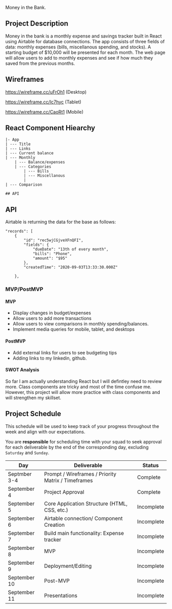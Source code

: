 Money in the Bank.

## Project Description

Money in the bank is a monthly expense and savings tracker built in React using Airtable for database connections. The app consists of three fields of data: monthly expenses (bills, miscellanous spending, and stocks). A starting budget of $10,000 will be presented for each month. The web page will allow users to add to monthly expenses and see if how much they saved from the previous months.


## Wireframes
https://wireframe.cc/uFrOh1 (Desktop)

https://wireframe.cc/lc7hyc (Tablet)

https://wireframe.cc/CaoRt1 (Mobile)


## React Component Hiearchy
```
|- App
| --- Title
| --- Links
| --- Current balance
| --- Monthly 
	| --- Balance/expenses	
	| --- Categories
		| --- Bills
		| --- Miscellanous
		| 
| --- Comparison
	
## API

```





## API
Airtable is returning the data for the base as follows:

    "records": [
        {
            "id": "rec5wjCGjveXFnQFI",
            "fields": {
                "dueDate": "13th of every month",
                "bills": "Phone",
                "amount": "$95"
            },
            "createdTime": "2020-09-03T13:33:30.000Z"
	    
        },
	

### MVP/PostMVP


#### MVP 
- Display changes in budget/expenses
- Allow users to add more transactions
- Allow users to view comparisons in monthly spending/balances.
- Implement media queries for mobile, tablet, and desktops


#### PostMVP  

- Add external links for users to see budgeting tips
- Adding links to my linkedin, github.



#### SWOT Analysis

So far I am actually understanding React but I will defintley need to review more. Class components are tricky and most of the time confuse me. However, this project will allow more practice with class components and will strengthen my skillset.

## Project Schedule

This schedule will be used to keep track of your progress throughout the week and align with our expectations.  

You are **responsible** for scheduling time with your squad to seek approval for each deliverable by the end of the corresponding day, excluding `Saturday` and `Sunday`.

|  Day | Deliverable | Status
|---|---| ---|
|Septmber 3-4| Prompt / Wireframes / Priority Matrix / Timeframes | Complete
|September 4| Project Approval | Complete
|September 5| Core Application Structure (HTML, CSS, etc.) | Incomplete
|September 6| Airtable connection/ Component Creation | Incomplete
|September 7| Build main functionality: Expense tracker  | Incomplete
|September 8| MVP | Incomplete
|September 9| Deployment/Editing | Incomplete
|September 10| Post-MVP| Incomplete
|September 11| Presentations | Incomplete




 
